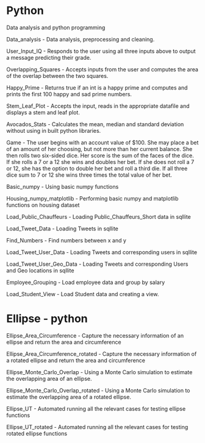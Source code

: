 # Python
Data analysis and python programming

Data_analysis - Data analysis, preprocessing and cleaning.

User_Input_IQ - Responds to the user using all three inputs above to output a message predicting their grade.

Overlapping_Squares - Accepts inputs from the user and computes the area of the overlap between the two squares.

Happy_Prime - Returns true if an int is a happy prime and computes and prints the first 100 happy and sad prime numbers.

Stem_Leaf_Plot - Accepts the input, reads in the appropriate datafile and displays a stem and leaf plot.

Avocados_Stats - Calculates the mean, median and standard deviation without using in built python libraries.

Game - The user begins with an account value of $100. She may place a bet of an amount of her choosing, but not more than her current balance. She then rolls two six-sided dice. Her score is the sum of the faces of the dice. If she rolls a 7 or a 12 she wins and doubles her bet. If she does not roll a 7 or 12, she has the option to double her bet and roll a third die. If all three dice sum to 7 or 12 she wins three times the total value of her bet.

Basic_numpy - Using basic numpy functions

Housing_numpy_matplotlib - Performing basic numpy and matplotlib functions on housing dataset

Load_Public_Chauffeurs - Loading Public_Chauffeurs_Short data in sqllite

Load_Tweet_Data - Loading Tweets in sqllite

Find_Numbers - Find numbers between x and y

Load_Tweet_User_Data - Loading Tweets and corresponding users in sqllite

Load_Tweet_User_Geo_Data - Loading Tweets and corresponding Users and Geo locations in sqllite

Employee_Grouping - Load employee data and group by salary

Load_Student_View - Load Student data and creating a view.

# Ellipse - python
Ellipse_Area_Circumference - Capture the necessary information of an ellipse and return the area and circumference

Ellipse_Area_Circumference_rotated - Capture the necessary information of a rotated ellipse and return the area and circumference

Ellipse_Monte_Carlo_Overlap - Using a Monte Carlo simulation to estimate the overlapping area of an ellipse.

Ellipse_Monte_Carlo_Overlap_rotated - Using a Monte Carlo simulation to estimate the overlapping area of a rotated ellipse.

Ellipse_UT - Automated running all the relevant cases for testing ellipse functions

Ellipse_UT_rotated - Automated running all the relevant cases for testing rotated ellipse functions
